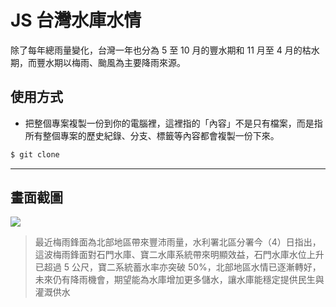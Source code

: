 # JS 台灣水庫水情

除了每年總雨量變化，台灣一年也分為 5 至 10 月的豐水期和 11 月至 4 月的枯水期，而豐水期以梅雨、颱風為主要降雨來源。

## 使用方式
- 把整個專案複製一份到你的電腦裡，這裡指的「內容」不是只有檔案，而是指所有整個專案的歷史紀錄、分支、標籤等內容都會複製一份下來。
```sh
$ git clone
```

----

## 畫面截圖
![](https://i.imgur.com/bz2hiDM.png)
> 最近梅雨鋒面為北部地區帶來豐沛雨量，水利署北區分署今（4）日指出，這波梅雨鋒面對石門水庫、寶二水庫系統帶來明顯效益，石門水庫水位上升已超過 5 公尺，寶二系統蓄水率亦突破 50%，北部地區水情已逐漸轉好，未來仍有降雨機會，期望能為水庫增加更多儲水，讓水庫能穩定提供民生與灌溉供水
